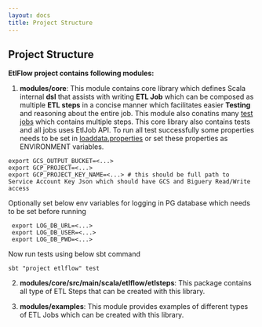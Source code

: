 ```yaml
---
layout: docs
title: Project Structure
---
```


## Project Structure

**EtlFlow project contains following modules:**

1. **modules/core**:
 This module contains core library which defines Scala internal **dsl** that assists with writing **ETL Job** which can be composed as multiple **ETL steps** in a concise manner which facilitates easier **Testing** and reasoning about the entire job. 
 This module also conatins many [test jobs](https://github.com/tharwaninitin/etlflow/blob/master/modules/core/src/test/scala) which contains multiple steps. This core library also contains tests and all jobs uses EtlJob API. 
 To run all test successfully some properties needs to be set in [loaddata.properties](https://github.com/tharwaninitin/etlflow/blob/master/modules/core/src/test/resources/loaddata.properties) or set these properties as ENVIRONMENT variables.
 ```shell
 export GCS_OUTPUT_BUCKET=<...>
 export GCP_PROJECT=<...>
 export GCP_PROJECT_KEY_NAME=<...> # this should be full path to Service Account Key Json which should have GCS and Biguery Read/Write access
 ```
 Optionally set below env variables for logging in PG database which needs to be set before running
 ```shell
  export LOG_DB_URL=<...>
  export LOG_DB_USER=<...>
  export LOG_DB_PWD=<...> 
  ```
 Now run tests using below sbt command
 ```shell
 sbt "project etlflow" test
 ```

2. **modules/core/src/main/scala/etlflow/etlsteps**:
 This package contains all type of ETL Steps that can be created with this library.

3. **modules/examples**:
 This module provides examples of different types of ETL Jobs which can be created with this library.
